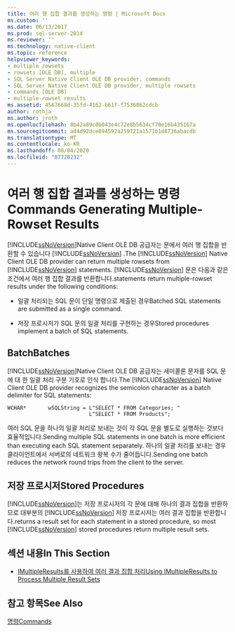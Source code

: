 ```yaml
---
title: 여러 행 집합 결과를 생성하는 명령 | Microsoft Docs
ms.custom: ''
ms.date: 06/13/2017
ms.prod: sql-server-2014
ms.reviewer: ''
ms.technology: native-client
ms.topic: reference
helpviewer_keywords:
- multiple rowsets
- rowsets [OLE DB], multiple
- SQL Server Native Client OLE DB provider, commands
- SQL Server Native Client OLE DB provider, multiple rowsets
- commands [OLE DB]
- multiple-rowset results
ms.assetid: 4567668d-35fd-4162-b61f-f7536862cdcb
author: rothja
ms.author: jroth
ms.openlocfilehash: 8b42a89c0b043e4c72e8b5634cf70e16b435167a
ms.sourcegitcommit: ad4d92dce894592a259721a1571b1d8736abacdb
ms.translationtype: MT
ms.contentlocale: ko-KR
ms.lasthandoff: 08/04/2020
ms.locfileid: "87728232"
---
```

# <a name="commands-generating-multiple-rowset-results"></a><span data-ttu-id="692dd-102">여러 행 집합 결과를 생성하는 명령</span><span class="sxs-lookup"><span data-stu-id="692dd-102">Commands Generating Multiple-Rowset Results</span></span>
  <span data-ttu-id="692dd-103">[!INCLUDE[ssNoVersion](../../includes/ssnoversion-md.md)]Native Client OLE DB 공급자는 문에서 여러 행 집합을 반환할 수 있습니다 [!INCLUDE[ssNoVersion](../../includes/ssnoversion-md.md)] .</span><span class="sxs-lookup"><span data-stu-id="692dd-103">The [!INCLUDE[ssNoVersion](../../includes/ssnoversion-md.md)] Native Client OLE DB provider can return multiple rowsets from [!INCLUDE[ssNoVersion](../../includes/ssnoversion-md.md)] statements.</span></span> [!INCLUDE[ssNoVersion](../../includes/ssnoversion-md.md)] <span data-ttu-id="692dd-104">문은 다음과 같은 조건에서 여러 행 집합 결과를 반환합니다.</span><span class="sxs-lookup"><span data-stu-id="692dd-104">statements return multiple-rowset results under the following conditions:</span></span>  
  
-   <span data-ttu-id="692dd-105">일괄 처리되는 SQL 문이 단일 명령으로 제출된 경우</span><span class="sxs-lookup"><span data-stu-id="692dd-105">Batched SQL statements are submitted as a single command.</span></span>  
  
-   <span data-ttu-id="692dd-106">저장 프로시저가 SQL 문의 일괄 처리를 구현하는 경우</span><span class="sxs-lookup"><span data-stu-id="692dd-106">Stored procedures implement a batch of SQL statements.</span></span>  
  
## <a name="batches"></a><span data-ttu-id="692dd-107">Batch</span><span class="sxs-lookup"><span data-stu-id="692dd-107">Batches</span></span>  
 <span data-ttu-id="692dd-108">[!INCLUDE[ssNoVersion](../../includes/ssnoversion-md.md)]Native Client OLE DB 공급자는 세미콜론 문자를 SQL 문에 대 한 일괄 처리 구분 기호로 인식 합니다.</span><span class="sxs-lookup"><span data-stu-id="692dd-108">The [!INCLUDE[ssNoVersion](../../includes/ssnoversion-md.md)] Native Client OLE DB provider recognizes the semicolon character as a batch delimiter for SQL statements:</span></span>  
  
```  
WCHAR*       wSQLString = L"SELECT * FROM Categories; "  
                          L"SELECT * FROM Products";  
```  
  
 <span data-ttu-id="692dd-109">여러 SQL 문을 하나의 일괄 처리로 보내는 것이 각 SQL 문을 별도로 실행하는 것보다 효율적입니다.</span><span class="sxs-lookup"><span data-stu-id="692dd-109">Sending multiple SQL statements in one batch is more efficient than executing each SQL statement separately.</span></span> <span data-ttu-id="692dd-110">하나의 일괄 처리를 보내는 경우 클라이언트에서 서버로의 네트워크 왕복 수가 줄어듭니다.</span><span class="sxs-lookup"><span data-stu-id="692dd-110">Sending one batch reduces the network round trips from the client to the server.</span></span>  
  
## <a name="stored-procedures"></a><span data-ttu-id="692dd-111">저장 프로시저</span><span class="sxs-lookup"><span data-stu-id="692dd-111">Stored Procedures</span></span>  
 [!INCLUDE[ssNoVersion](../../includes/ssnoversion-md.md)]<span data-ttu-id="692dd-112">는 저장 프로시저의 각 문에 대해 하나의 결과 집합을 반환하므로 대부분의 [!INCLUDE[ssNoVersion](../../includes/ssnoversion-md.md)] 저장 프로시저는 여러 결과 집합을 반환합니다.</span><span class="sxs-lookup"><span data-stu-id="692dd-112">returns a result set for each statement in a stored procedure, so most [!INCLUDE[ssNoVersion](../../includes/ssnoversion-md.md)] stored procedures return multiple result sets.</span></span>  
  
## <a name="in-this-section"></a><span data-ttu-id="692dd-113">섹션 내용</span><span class="sxs-lookup"><span data-stu-id="692dd-113">In This Section</span></span>  
  
-   [<span data-ttu-id="692dd-114">IMultipleResults를 사용하여 여러 결과 집합 처리</span><span class="sxs-lookup"><span data-stu-id="692dd-114">Using IMultipleResults to Process Multiple Result Sets</span></span>](using-imultipleresults-to-process-multiple-result-sets.md)  
  
## <a name="see-also"></a><span data-ttu-id="692dd-115">참고 항목</span><span class="sxs-lookup"><span data-stu-id="692dd-115">See Also</span></span>  
 [<span data-ttu-id="692dd-116">명령</span><span class="sxs-lookup"><span data-stu-id="692dd-116">Commands</span></span>](commands.md)  
  
  
